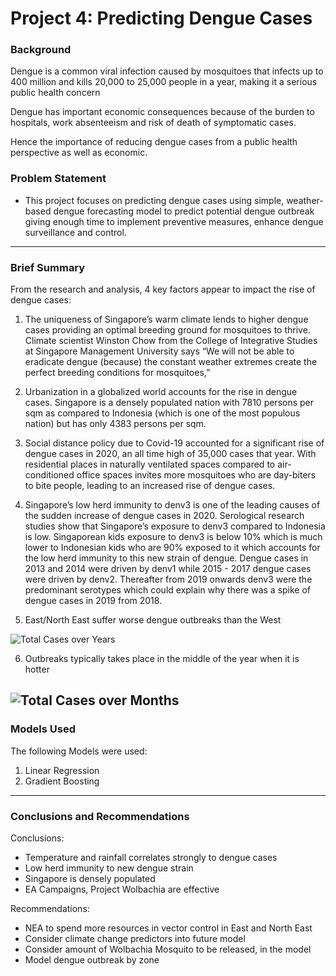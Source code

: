 # Project 4: Predicting Dengue Cases

### Background
Dengue is a common viral infection caused by mosquitoes that infects up to 400 million and kills 20,000 to 25,000 people in a year, making it a serious public health concern

Dengue has important economic consequences because of the burden to hospitals, work absenteeism and risk of death of symptomatic cases. 

Hence the importance of reducing dengue cases from a public health perspective as well as economic. 

### Problem Statement
- This project focuses on predicting dengue cases using simple, weather-based dengue forecasting model to predict potential dengue outbreak giving enough time to implement preventive measures, enhance dengue surveillance and control.

---

### Brief Summary 
From the research and analysis, 4 key factors appear to impact the rise of dengue cases:

1. The uniqueness of Singapore’s warm climate lends to higher dengue cases providing an optimal breeding ground for mosquitoes to thrive. Climate scientist Winston Chow from the College of Integrative Studies at Singapore Management University says “We will not be able to eradicate dengue (because) the constant weather extremes create the perfect breeding conditions for mosquitoes,”

2. Urbanization in a globalized world accounts for the rise in dengue cases. Singapore is a densely populated nation with 7810 persons per sqm as compared to Indonesia (which is one of the most populous nation) but has only 4383 persons per sqm. 

3. Social distance policy due to Covid-19 accounted for a significant rise of dengue cases in 2020, an all time high of 35,000 cases that year. With residential places in naturally ventilated spaces compared to air-conditioned office spaces invites more mosquitoes who are day-biters to bite people, leading to an increased rise of dengue cases. 

4. Singapore’s low herd immunity to denv3 is one of the leading causes of the sudden increase of dengue cases in 2020. Serological research studies show that Singapore’s exposure to denv3 compared to Indonesia is low. Singaporean kids exposure to denv3 is below 10% which is much lower to Indonesian kids who are 90% exposed to it which accounts for the low herd immunity to this new strain of dengue. Dengue cases in 2013 and 2014 were driven by denv1 while 2015 - 2017 dengue cases were driven by denv2. Thereafter from 2019 onwards denv3 were the predominant serotypes which could explain why there was a spike of dengue cases in 2019 from 2018.

5. East/North East suffer worse dengue outbreaks than the West

![Total Cases over Years](images/total_cases_over_year.gif "Total Cases over Years")

6. Outbreaks typically takes place in the middle of the year when it is hotter

![Total Cases over Months](image/total_cases_over_month.gif "Total Cases over Months")
---

### Models Used
The following Models were used:
1. Linear Regression 
2. Gradient Boosting

---

### Conclusions and Recommendations
Conclusions:
- Temperature and rainfall correlates strongly to dengue cases
- Low herd immunity to new dengue strain
- Singapore is densely populated
- EA Campaigns, Project Wolbachia are effective

Recommendations:
- NEA to spend more resources in vector control in East and North East
- Consider climate change predictors into future model
- Consider amount of Wolbachia Mosquito to be released, in the model
- Model dengue outbreak by zone